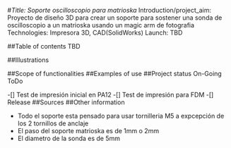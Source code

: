 
#*Title: Soporte oscilloscopio para matrioska*
Introduction/project_aim: Proyecto de diseño 3D para crear un soporte para sostener una sonda de oscilloscopio a un matrioska usando un magic arm de fotografia
Technologies: Impresora 3D, CAD(SolidWorks)
Launch: TBD

##Table of contents
  TBD

##Illustrations



##Scope of functionalities
##Examples of use
##Project status
On-Going
  ToDo 

  -[] Test de impresión inicial en PA12
  -[] Test de impresión para FDM
  -[] Release
##Sources
##Other information
  - Todo el soporte esta pensado para usar tornilleria M5 a expcepción de los 2 tornillos de anclaje
  - El paso del soporte matrioska es de 1mm o 2mm
  - El diametro de la sonda es de 5mm







[//]: # ( Test Comentario)
